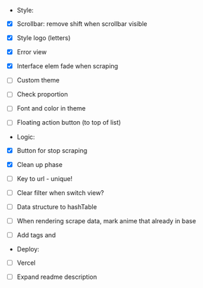 
* Style:
- [x] Scrollbar: remove shift when scrollbar visible
- [x] Style logo (letters)
- [x] Error view 
- [x] Interface elem fade when scraping
- [ ] Custom theme
- [ ] Check proportion
- [ ] Font and color in theme
- [ ] Floating action button (to top of list)



* Logic:
- [x] Button for stop scraping
- [x] Clean up phase
- [ ] Key to url - unique!
- [ ] Clear filter when switch view?
- [ ] Data structure to hashTable
- [ ] When rendering scrape data, mark anime that already in base
- [ ] Add tags and 


* Deploy:
- [ ] Vercel 
- [ ] Expand readme description 



